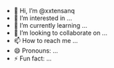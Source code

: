 - 👋 Hi, I’m @xxtensanq
- 👀 I’m interested in ...
- 🌱 I’m currently learning ...
- 💞️ I’m looking to collaborate on ...
- 📫 How to reach me ...
- 😄 Pronouns: ...
- ⚡ Fun fact: ...

<!---
xxtensanq/xxtensanq is a ✨ special ✨ repository because its `README.md` (this file) appears on your GitHub profile.
You can click the Preview link to take a look at your changes.
--->
